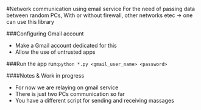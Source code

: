 #Network communication using email service
For the need of passing data between random PCs,
With or without firewall, other networks etec ->  one can use this library


###Configuring Gmail account
- Make a Gmail account dedicated for this
- Allow the use of untrusted apps


###Run the app
run:`python *.py <gmail_user_name> <password>`


####Notes & Work in progress
- For now we are relaying on gmail service
- There is just two PCs communication so far
- You have a different script for sending and receiving massages
